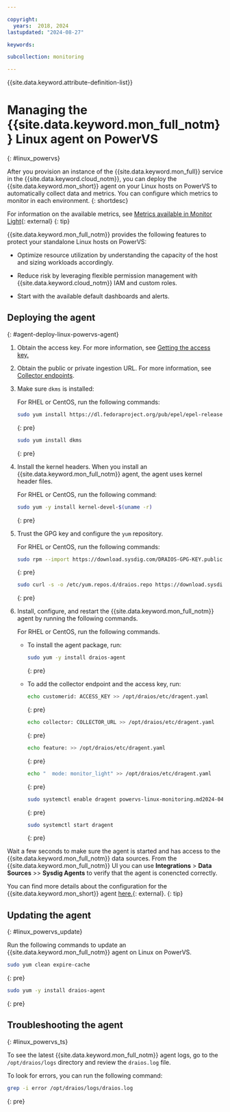 ```yaml
---

copyright:
  years:  2018, 2024
lastupdated: "2024-08-27"

keywords:

subcollection: monitoring

---
```


{{site.data.keyword.attribute-definition-list}}


# Managing the {{site.data.keyword.mon_full_notm}} Linux agent on PowerVS
{: #linux_powervs}

After you provision an instance of the {{site.data.keyword.mon_full}} service in the {{site.data.keyword.cloud_notm}}, you can deploy the {{site.data.keyword.mon_short}} agent on your Linux hosts on PowerVS to automatically collect data and metrics. You can configure which metrics to monitor in each environment.
{: shortdesc}

For information on the available metrics, see [Metrics available in Monitor Light](https://docs.sysdig.com/en/docs/installation/configuration/sysdig-agent/configure-agent-modes/metrics-available-in-monitor-light/){: external}
{: tip}

{{site.data.keyword.mon_full_notm}} provides the following features to protect your standalone Linux hosts on PowerVS:

* Optimize resource utilization by understanding the capacity of the host and sizing workloads accordingly.

* Reduce risk by leveraging flexible permission management with {{site.data.keyword.cloud_notm}} IAM and custom roles.

* Start with the available default dashboards and alerts.

## Deploying the agent
{: #agent-deploy-linux-powervs-agent}

1. Obtain the access key. For more information, see [Getting the access key.](/docs/monitoring?topic=monitoring-access_key#access_key_ibm_cloud_ui)

2. Obtain the public or private ingestion URL. For more information, see [Collector endpoints](/docs/monitoring?topic=monitoring-endpoints#endpoints_ingestion).

3. Make sure `dkms` is installed:

   For RHEL or CentOS, run the following commands:

   ```sh
   sudo yum install https://dl.fedoraproject.org/pub/epel/epel-release-latest-8.noarch.rpm
   ```
   {: pre}
   
   ```sh
   sudo yum install dkms
   ```
   {: pre}

4. Install the kernel headers. When you install an {{site.data.keyword.mon_full_notm}} agent, the agent uses kernel header files.

   For RHEL or CentOS, run the following command:

   ```sh
   sudo yum -y install kernel-devel-$(uname -r)
   ```
   {: pre}

5. Trust the GPG key and configure the `yum` repository.

   For RHEL or CentOS, run the following commands:

   ```sh
   sudo rpm --import https://download.sysdig.com/DRAIOS-GPG-KEY.public &&
   ```
   {: pre} 
   
   ```sh
   sudo curl -s -o /etc/yum.repos.d/draios.repo https://download.sysdig.com/stable/rpm/draios.repo
   ```
   {: pre}

6. Install, configure, and restart the {{site.data.keyword.mon_full_notm}} agent by running the following commands.

   For RHEL or CentOS, run the following commands.

   * To install the agent package, run:

      ```sh
      sudo yum -y install draios-agent 
      ```
      {: pre}

   * To add the collector endpoint and the access key, run:

      ```sh
      echo customerid: ACCESS_KEY >> /opt/draios/etc/dragent.yaml
      ```
      {: pre}

      ```sh
      echo collector: COLLECTOR_URL >> /opt/draios/etc/dragent.yaml
      ```
      {: pre}

      ```sh
      echo feature: >> /opt/draios/etc/dragent.yaml
      ```
      {: pre}

      ```sh
      echo "  mode: monitor_light" >> /opt/draios/etc/dragent.yaml
      ```
      {: pre}

      ```sh
      sudo systemctl enable dragent powervs-linux-monitoring.md2024-04-26
      ```
      {: pre}

      ```sh
      sudo systemctl start dragent
      ```
      {: pre}

Wait a few seconds to make sure the agent is started and has access to the {{site.data.keyword.mon_full_notm}} data sources. From the {{site.data.keyword.mon_full_notm}} UI you can use **Integrations** > **Data Sources** >> **Sysdig Agents** to verify that the agent is conencted correctly.

You can find more details about the configuration for the {{site.data.keyword.mon_short}} agent [here.](https://docs.sysdig.com/en/docs/installation/configuration/sysdig-agent/understand-the-agent-configuration/){: external}. 
{: tip}

## Updating the agent
{: #linux_powervs_update}

Run the following commands to update an {{site.data.keyword.mon_full_notm}} agent on Linux on PowerVS.

```sh
sudo yum clean expire-cache
```
{: pre}

```sh
sudo yum -y install draios-agent
```
{: pre}

## Troubleshooting the agent
{: #linux_powervs_ts}

To see the latest {{site.data.keyword.mon_full_notm}} agent logs, go to the `/opt/draios/logs` directory and review the `draios.log` file.

To look for errors, you can run the following command:

```sh
grep -i error /opt/draios/logs/draios.log
```
{: pre}

